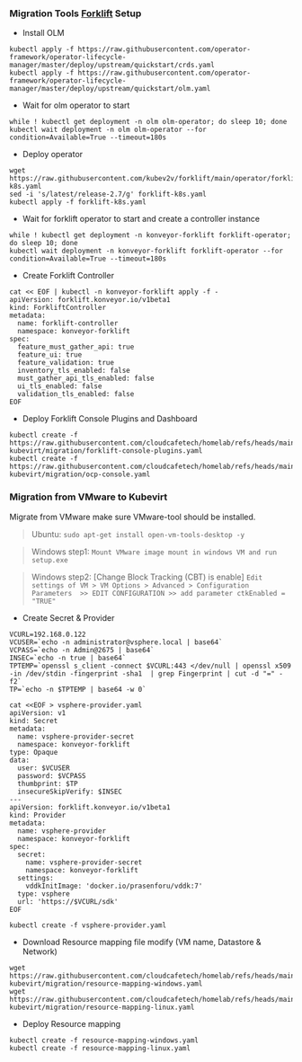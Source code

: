 ### Migration Tools [Forklift](https://github.com/kubev2v/forklift/blob/main/operator/docs/k8s.md) Setup

- Install OLM

```
kubectl apply -f https://raw.githubusercontent.com/operator-framework/operator-lifecycle-manager/master/deploy/upstream/quickstart/crds.yaml
kubectl apply -f https://raw.githubusercontent.com/operator-framework/operator-lifecycle-manager/master/deploy/upstream/quickstart/olm.yaml
```

- Wait for olm operator to start

```
while ! kubectl get deployment -n olm olm-operator; do sleep 10; done
kubectl wait deployment -n olm olm-operator --for condition=Available=True --timeout=180s
```

- Deploy operator

```
wget https://raw.githubusercontent.com/kubev2v/forklift/main/operator/forklift-k8s.yaml
sed -i 's/latest/release-2.7/g' forklift-k8s.yaml
kubectl apply -f forklift-k8s.yaml
```

- Wait for forklift operator to start and create a controller instance

```
while ! kubectl get deployment -n konveyor-forklift forklift-operator; do sleep 10; done
kubectl wait deployment -n konveyor-forklift forklift-operator --for condition=Available=True --timeout=180s
```

- Create Forklift Controller

```
cat << EOF | kubectl -n konveyor-forklift apply -f -
apiVersion: forklift.konveyor.io/v1beta1
kind: ForkliftController
metadata:
  name: forklift-controller
  namespace: konveyor-forklift
spec:
  feature_must_gather_api: true
  feature_ui: true
  feature_validation: true
  inventory_tls_enabled: false
  must_gather_api_tls_enabled: false
  ui_tls_enabled: false
  validation_tls_enabled: false
EOF
```

- Deploy Forklift Console Plugins and Dashboard

```
kubectl create -f https://raw.githubusercontent.com/cloudcafetech/homelab/refs/heads/main/talos/talos-kubevirt/migration/forklift-console-plugins.yaml
kubectl create -f https://raw.githubusercontent.com/cloudcafetech/homelab/refs/heads/main/talos/talos-kubevirt/migration/ocp-console.yaml
```

### Migration from VMware to Kubevirt

Migrate from VMware make sure VMware-tool should be installed.

>Ubuntu: ```sudo apt-get install open-vm-tools-desktop -y```

>Windows step1: ```Mount VMware image mount in windows VM and run setup.exe```

>Windows step2: [Change Block Tracking (CBT) is enable] ```Edit settings of VM > VM Options > Advanced > Configuration Parameters  >> EDIT CONFIGURATION >> add parameter ctkEnabled = "TRUE"```

- Create Secret & Provider

```
VCURL=192.168.0.122
VCUSER=`echo -n administrator@vsphere.local | base64`
VCPASS=`echo -n Admin@2675 | base64`
INSEC=`echo -n true | base64`
TPTEMP=`openssl s_client -connect $VCURL:443 </dev/null | openssl x509 -in /dev/stdin -fingerprint -sha1  | grep Fingerprint | cut -d "=" -f2`
TP=`echo -n $TPTEMP | base64 -w 0`

cat <<EOF > vsphere-provider.yaml
apiVersion: v1
kind: Secret
metadata:
  name: vsphere-provider-secret
  namespace: konveyor-forklift
type: Opaque
data:
  user: $VCUSER
  password: $VCPASS
  thumbprint: $TP
  insecureSkipVerify: $INSEC
---
apiVersion: forklift.konveyor.io/v1beta1
kind: Provider
metadata:
  name: vsphere-provider
  namespace: konveyor-forklift
spec:
  secret:
    name: vsphere-provider-secret
    namespace: konveyor-forklift
  settings:
    vddkInitImage: 'docker.io/prasenforu/vddk:7'
  type: vsphere
  url: 'https://$VCURL/sdk'
EOF

kubectl create -f vsphere-provider.yaml
```

- Download Resource mapping file modify (VM name, Datastore & Network)

```
wget https://raw.githubusercontent.com/cloudcafetech/homelab/refs/heads/main/talos/talos-kubevirt/migration/resource-mapping-windows.yaml
wget https://raw.githubusercontent.com/cloudcafetech/homelab/refs/heads/main/talos/talos-kubevirt/migration/resource-mapping-linux.yaml
```

- Deploy Resource mapping

```
kubectl create -f resource-mapping-windows.yaml
kubectl create -f resource-mapping-linux.yaml
```
